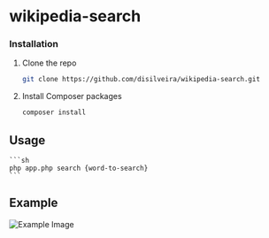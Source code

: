 # wikipedia-search

### Installation

1. Clone the repo
   ```sh
   git clone https://github.com/disilveira/wikipedia-search.git
   ```
2. Install Composer packages
   ```sh
   composer install
   ```

## Usage
    ```sh
    php app.php search {word-to-search}
    ```
## Example

![Example Image](https://i.ibb.co/KGKSbX4/Screenshot-1.png)